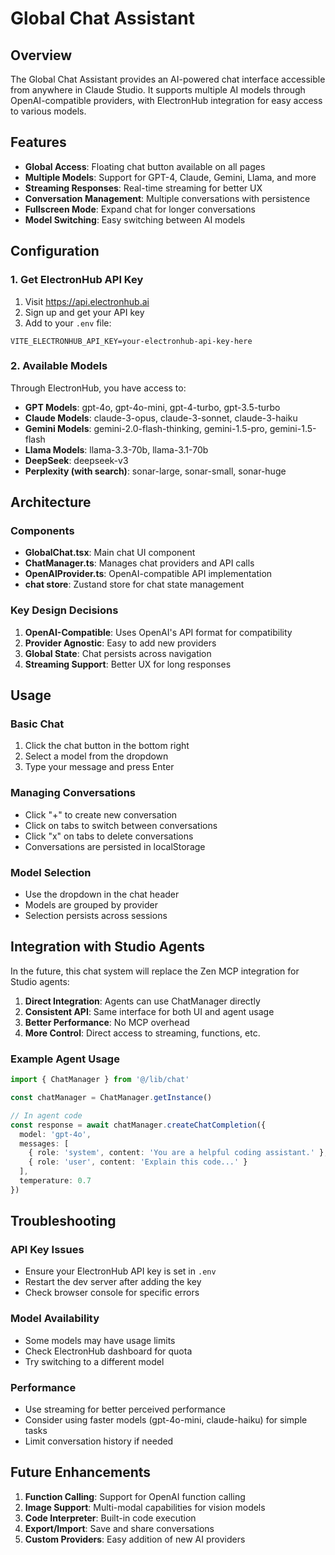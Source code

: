 # Global Chat Assistant

## Overview
The Global Chat Assistant provides an AI-powered chat interface accessible from anywhere in Claude Studio. It supports multiple AI models through OpenAI-compatible providers, with ElectronHub integration for easy access to various models.

## Features
- **Global Access**: Floating chat button available on all pages
- **Multiple Models**: Support for GPT-4, Claude, Gemini, Llama, and more
- **Streaming Responses**: Real-time streaming for better UX
- **Conversation Management**: Multiple conversations with persistence
- **Fullscreen Mode**: Expand chat for longer conversations
- **Model Switching**: Easy switching between AI models

## Configuration

### 1. Get ElectronHub API Key
1. Visit https://api.electronhub.ai
2. Sign up and get your API key
3. Add to your `.env` file:
```env
VITE_ELECTRONHUB_API_KEY=your-electronhub-api-key-here
```

### 2. Available Models
Through ElectronHub, you have access to:
- **GPT Models**: gpt-4o, gpt-4o-mini, gpt-4-turbo, gpt-3.5-turbo
- **Claude Models**: claude-3-opus, claude-3-sonnet, claude-3-haiku
- **Gemini Models**: gemini-2.0-flash-thinking, gemini-1.5-pro, gemini-1.5-flash
- **Llama Models**: llama-3.3-70b, llama-3.1-70b
- **DeepSeek**: deepseek-v3
- **Perplexity (with search)**: sonar-large, sonar-small, sonar-huge

## Architecture

### Components
- **GlobalChat.tsx**: Main chat UI component
- **ChatManager.ts**: Manages chat providers and API calls
- **OpenAIProvider.ts**: OpenAI-compatible API implementation
- **chat store**: Zustand store for chat state management

### Key Design Decisions
1. **OpenAI-Compatible**: Uses OpenAI's API format for compatibility
2. **Provider Agnostic**: Easy to add new providers
3. **Global State**: Chat persists across navigation
4. **Streaming Support**: Better UX for long responses

## Usage

### Basic Chat
1. Click the chat button in the bottom right
2. Select a model from the dropdown
3. Type your message and press Enter

### Managing Conversations
- Click "+" to create new conversation
- Click on tabs to switch between conversations
- Click "x" on tabs to delete conversations
- Conversations are persisted in localStorage

### Model Selection
- Use the dropdown in the chat header
- Models are grouped by provider
- Selection persists across sessions

## Integration with Studio Agents

In the future, this chat system will replace the Zen MCP integration for Studio agents:

1. **Direct Integration**: Agents can use ChatManager directly
2. **Consistent API**: Same interface for both UI and agent usage
3. **Better Performance**: No MCP overhead
4. **More Control**: Direct access to streaming, functions, etc.

### Example Agent Usage
```typescript
import { ChatManager } from '@/lib/chat'

const chatManager = ChatManager.getInstance()

// In agent code
const response = await chatManager.createChatCompletion({
  model: 'gpt-4o',
  messages: [
    { role: 'system', content: 'You are a helpful coding assistant.' },
    { role: 'user', content: 'Explain this code...' }
  ],
  temperature: 0.7
})
```

## Troubleshooting

### API Key Issues
- Ensure your ElectronHub API key is set in `.env`
- Restart the dev server after adding the key
- Check browser console for specific errors

### Model Availability
- Some models may have usage limits
- Check ElectronHub dashboard for quota
- Try switching to a different model

### Performance
- Use streaming for better perceived performance
- Consider using faster models (gpt-4o-mini, claude-haiku) for simple tasks
- Limit conversation history if needed

## Future Enhancements
1. **Function Calling**: Support for OpenAI function calling
2. **Image Support**: Multi-modal capabilities for vision models
3. **Code Interpreter**: Built-in code execution
4. **Export/Import**: Save and share conversations
5. **Custom Providers**: Easy addition of new AI providers